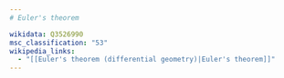 ```yaml
---
# Euler's theorem

wikidata: Q3526990
msc_classification: "53"
wikipedia_links:
  - "[[Euler's theorem (differential geometry)|Euler's theorem]]"
---
```

